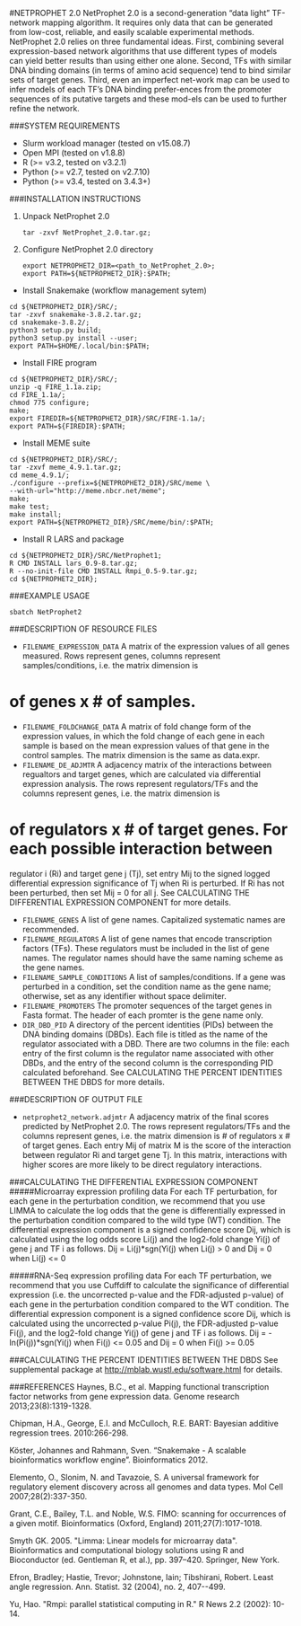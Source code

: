 #NETPROPHET 2.0
NetProphet 2.0 is a second-generation “data light” TF-network mapping algorithm. It 
requires only data that can be generated from low-cost, reliable, and easily scalable 
experimental methods. NetProphet 2.0 relies on three fundamental ideas. First, 
combining several expression-based network algorithms that use different types of 
models can yield better results than using either one alone. Second, TFs with similar 
DNA binding domains (in terms of amino acid sequence) tend to bind similar sets of 
target genes. Third, even an imperfect net-work map can be used to infer models of 
each TF’s DNA binding prefer-ences from the promoter sequences of its putative targets 
and these mod-els can be used to further refine the network.

###SYSTEM REQUIREMENTS
* Slurm workload manager (tested on v15.08.7)
* Open MPI (tested on v1.8.8)
* R (>= v3.2, tested on v3.2.1)
* Python (>= v2.7, tested on v2.7.10)
* Python (>= v3.4, tested on 3.4.3+)

###INSTALLATION INSTRUCTIONS
1. Unpack NetProphet 2.0
	```
	tar -zxvf NetProphet_2.0.tar.gz;
	```
2. Configure NetProphet 2.0 directory
	```
	export NETPROPHET2_DIR=<path_to_NetProphet_2.0>;
	export PATH=${NETPROPHET2_DIR}:$PATH;
	```

* Install Snakemake (workflow management sytem)
```
cd ${NETPROPHET2_DIR}/SRC/;
tar -zxvf snakemake-3.8.2.tar.gz;
cd snakemake-3.8.2/;
python3 setup.py build;
python3 setup.py install --user;
export PATH=$HOME/.local/bin:$PATH;	
```
* Install FIRE program
```
cd ${NETPROPHET2_DIR}/SRC/;
unzip -q FIRE_1.1a.zip;
cd FIRE_1.1a/;
chmod 775 configure;
make;
export FIREDIR=${NETPROPHET2_DIR}/SRC/FIRE-1.1a/;
export PATH=${FIREDIR}:$PATH;
```
* Install MEME suite
```	
cd ${NETPROPHET2_DIR}/SRC/;
tar -zxvf meme_4.9.1.tar.gz;
cd meme_4.9.1/;
./configure --prefix=${NETPROPHET2_DIR}/SRC/meme \
--with-url="http://meme.nbcr.net/meme";
make;
make test;
make install;
export PATH=${NETPROPHET2_DIR}/SRC/meme/bin/:$PATH;
```
* Install R LARS and package
```
cd ${NETPROPHET2_DIR}/SRC/NetProphet1;
R CMD INSTALL lars_0.9-8.tar.gz;
R --no-init-file CMD INSTALL Rmpi_0.5-9.tar.gz;
cd ${NETPROPHET2_DIR};
```

###EXAMPLE USAGE
```
sbatch NetProphet2
```

###DESCRIPTION OF RESOURCE FILES
* `FILENAME_EXPRESSION_DATA`
A matrix of the expression values of all genes measured. Rows represent 
genes, columns represent samples/conditions, i.e. the matrix dimension is 
# of genes x # of samples.
* `FILENAME_FOLDCHANGE_DATA`
A matrix of fold change form of the expression values, in which the fold 
change of each gene in each sample is based on the mean expression values of 
that gene in the control samples. The matrix dimension is the same as data.expr.
* `FILENAME_DE_ADJMTR`
A adjacency matrix of the interactions between regualtors and target genes, 
which are calculated via differential expression analysis. The rows represent 
regulators/TFs and the columns represent genes, i.e. the matrix dimension is 
# of regulators x # of target genes. For each possible interaction between 
regulator i (Ri) and target gene j (Tj), set entry Mij to the signed logged 
differential expression significance of Tj when Ri is perturbed. If Ri has not 
been perturbed, then set Mij = 0 for all j. See CALCULATING THE DIFFERENTIAL 
EXPRESSION COMPONENT for more details.
* `FILENAME_GENES`
A list of gene names. Capitalized systematic names are recommended.
* `FILENAME_REGULATORS`
A list of gene names that encode transcription factors (TFs). These regulators 
must be included in the list of gene names. The regulator names should have 
the same naming scheme as the gene names. 
* `FILENAME_SAMPLE_CONDITIONS`
A list of samples/conditions. If a gene was perturbed in a condition, set 
the condition name as the gene name; otherwise, set as any identifier without 
space delimiter.
* `FILENAME_PROMOTERS`
The promoter sequences of the target genes in Fasta format. The header of each 
promter is the gene name only.
* `DIR_DBD_PID`
A directory of the percent identities (PIDs) between the DNA binding domains 
(DBDs). Each file is titled as the name of the regulator associated with a DBD. 
There are two columns in the file: each entry of the first column is the 
regulator name associated with other DBDs, and the entry of the second column 
is the corresponding PID calculated beforehand. See CALCULATING THE PERCENT 
IDENTITIES BETWEEN THE DBDS for more details.

###DESCRIPTION OF OUTPUT FILE
* `netprophet2_network.adjmtr`
A adjacency matrix of the final scores predicted by NetProphet 2.0. The rows 
represent regulators/TFs and the columns represent genes, i.e. the matrix dimension 
is # of regulators x # of target genes. Each entry Mij of matrix M is the score of 
the interaction between regulator Ri and target gene Tj. In this matrix, interactions 
with higher scores are more likely to be direct regulatory interactions.

###CALCULATING THE DIFFERENTIAL EXPRESSION COMPONENT
#####Microarray expression profiling data
For each TF perturbation, for each gene in the perturbation condition, we recommend 
that you use LIMMA to calculate the log odds that the gene is differentially 
expressed in the perturbation condition compared to the wild type (WT) condition. 
The differential expression component is a signed confidence score Dij, which is 
calculated using the log odds score Li(j) and the log2-fold change Yi(j) of gene j 
and TF i as follows.
	Dij =  Li(j)*sgn(Yi(j) when Li(j) > 0 and Dij =  0 when Li(j) <= 0

#####RNA-Seq expression profiling data
For each TF perturbation, we recommend that you use Cuffdiff to calculate the 
significance of differential expression (i.e. the uncorrected p-value and the 
FDR-adjusted p-value) of each gene in the perturbation condition compared to the 
WT condition. The differential expression component is a signed confidence score 
Dij, which is calculated using the uncorrected p-value Pi(j), the FDR-adjusted 
p-value Fi(j), and the log2-fold change Yi(j) of gene j and TF i as follows.
	Dij =  -ln(Pi(j))*sgn(Yi(j) when Fi(j) <= 0.05 and Dij =  0 when Fi(j) >= 0.05

###CALCULATING THE PERCENT IDENTITIES BETWEEN THE DBDS
See supplemental package at http://mblab.wustl.edu/software.html for details.

###REFERENCES
Haynes, B.C., et al. Mapping functional transcription factor networks from gene expression data. Genome research 2013;23(8):1319-1328.

Chipman, H.A., George, E.I. and McCulloch, R.E. BART: Bayesian additive regression trees. 2010:266-298.

Köster, Johannes and Rahmann, Sven. “Snakemake - A scalable bioinformatics workflow engine”. Bioinformatics 2012.

Elemento, O., Slonim, N. and Tavazoie, S. A universal framework for regulatory element discovery across all genomes and data types. Mol Cell 2007;28(2):337-350.

Grant, C.E., Bailey, T.L. and Noble, W.S. FIMO: scanning for occurrences of a given motif. Bioinformatics (Oxford, England) 2011;27(7):1017-1018.

Smyth GK. 2005. "Limma: Linear models for microarray data". Bioinformatics and computational biology solutions using R and Bioconductor (ed. Gentleman R, et al.), pp. 397–420. Springer, New York.

Efron, Bradley; Hastie, Trevor; Johnstone, Iain; Tibshirani, Robert. Least angle regression. Ann. Statist. 32 (2004), no. 2, 407--499.

Yu, Hao. "Rmpi: parallel statistical computing in R." R News 2.2 (2002): 10-14.

